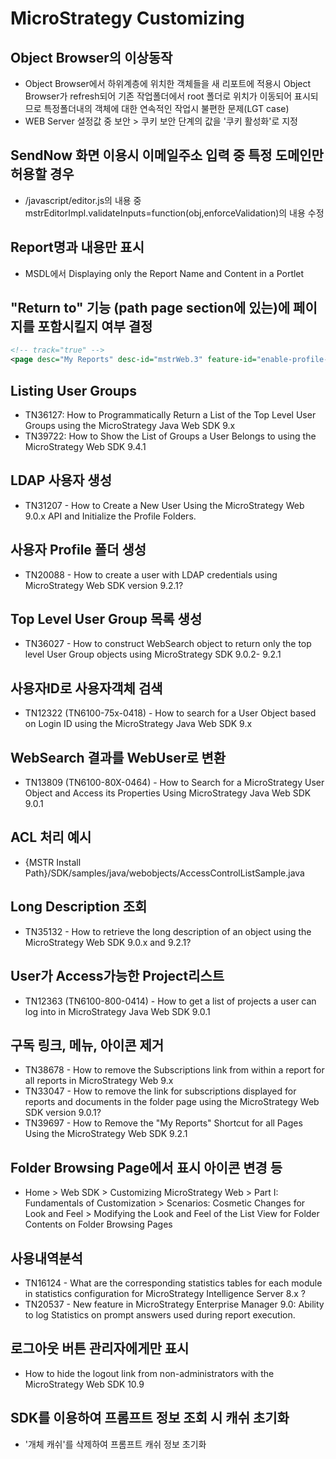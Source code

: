 # MicroStrategy Customizing
## Object Browser의 이상동작
* Object Browser에서 하위계층에 위치한 객체들을 새 리포트에 적용시 Object Browser가 refresh되어 기존 작업폴더에서 root 폴더로 위치가 이동되어 표시되므로 특정폴더내의 객체에 대한 연속적인 작업시 불편한 문제(LGT case)
* WEB Server 설정값 중 보안 > 쿠키 보안 단계의 값을 '쿠키 활성화'로 지정

## SendNow 화면 이용시 이메일주소 입력 중 특정 도메인만 허용할 경우
* /javascript/editor.js의 내용 중 mstrEditorImpl.validateInputs=function(obj,enforceValidation)의 내용 수정

## Report명과 내용만 표시
* MSDL에서 Displaying only the Report Name and Content in a Portlet

## "Return to" 기능 (path page section에 있는)에 페이지를 포함시킬지 여부 결정
```xml
<!-- track="true" -->
<page desc="My Reports" desc-id="mstrWeb.3" feature-id="enable-profile-reports" login-required="true" name="my" persist-mode="8" track="true">
```

## Listing User Groups
* TN36127: How to Programmatically Return a List of the Top Level User Groups using the MicroStrategy Java Web SDK 9.x
* TN39722: How to Show the List of Groups a User Belongs to using the MicroStrategy Web SDK 9.4.1

## LDAP 사용자 생성
* TN31207 - How to Create a New User Using the MicroStrategy Web 9.0.x API and Initialize the Profile Folders.

## 사용자 Profile 폴더 생성
* TN20088 - How to create a user with LDAP credentials using MicroStrategy Web SDK version 9.2.1?

## Top Level User Group 목록 생성
* TN36027 - How to construct WebSearch object to return only the top level User Group objects using MicroStrategy SDK 9.0.2- 9.2.1

## 사용자ID로 사용자객체 검색
* TN12322 (TN6100-75x-0418) - How to search for a User Object based on Login ID using the MicroStrategy Java Web SDK 9.x

## WebSearch 결과를 WebUser로 변환
* TN13809 (TN6100-80X-0464) - How to Search for a MicroStrategy User Object and Access its Properties Using MicroStrategy Java Web SDK 9.0.1

## ACL 처리 예시
* {MSTR Install Path}/SDK/samples/java/webobjects/AccessControlListSample.java

## Long Description 조회
* TN35132 - How to retrieve the long description of an object using the MicroStrategy Web SDK 9.0.x and 9.2.1?

## User가 Access가능한 Project리스트
* TN12363 (TN6100-800-0414) - How to get a list of projects a user can log into in MicroStrategy Java Web SDK 9.0.1

## 구독 링크, 메뉴, 아이콘 제거
* TN38678 - How to remove the Subscriptions link from within a report for all reports in MicroStrategy Web 9.x
* TN33047 - How to remove the link for subscriptions displayed for reports and documents in the folder page using the MicroStrategy Web SDK version 9.0.1?
* TN39697 - How to Remove the "My Reports" Shortcut for all Pages Using the MicroStrategy Web SDK 9.2.1

## Folder Browsing Page에서 표시 아이콘 변경 등
* Home > Web SDK > Customizing MicroStrategy Web > Part I: Fundamentals of Customization > Scenarios: Cosmetic Changes for Look and Feel > Modifying the Look and Feel of the List View for Folder Contents on Folder Browsing Pages

## 사용내역분석
* TN16124 - What are the corresponding statistics tables for each module in statistics configuration for MicroStrategy Intelligence Server 8.x ?
* TN20537 - New feature in MicroStrategy Enterprise Manager 9.0: Ability to log Statistics on prompt answers used during report execution.

## 로그아웃 버튼 관리자에게만 표시
* How to hide the logout link from non-administrators with the MicroStrategy Web SDK 10.9

## SDK를 이용하여 프롬프트 정보 조회 시 캐쉬 초기화
* '개체 캐쉬'를 삭제하여 프롬프트 캐쉬 정보 초기화
